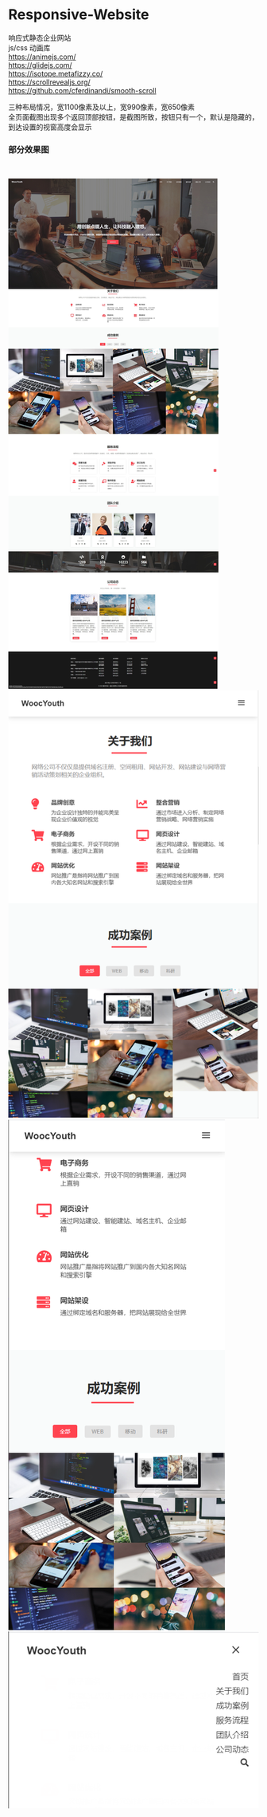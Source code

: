 # Responsive-Website
响应式静态企业网站
<br/>
js/css 动画库<br/>
https://animejs.com/ <br/>
https://glidejs.com/ <br/>
https://isotope.metafizzy.co/ <br/>
https://scrollrevealjs.org/ <br/>
https://github.com/cferdinandi/smooth-scroll <br/>

三种布局情况，宽1100像素及以上，宽990像素，宽650像素<br/>
全页面截图出现多个返回顶部按钮，是截图所致，按钮只有一个，默认是隐藏的，到达设置的视窗高度会显示<br/>
<h3>部分效果图</h3><br/>

![image](https://github.com/woocyouth/public_img/blob/master/res_screen.jpg)<br/>
![image](https://github.com/woocyouth/public_img/blob/master/res_1.png)<br/>
![image](https://github.com/woocyouth/public_img/blob/master/res_2.png)<br/>
![image](https://github.com/woocyouth/public_img/blob/master/res_3.png)<br/>
